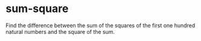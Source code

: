 # sum-square
Find the difference between the sum of the squares of the first one hundred natural numbers and the square of the sum.
